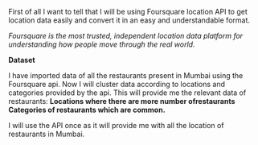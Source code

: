 First of all I want to tell that I will be using Foursquare location API to get location data easily
and convert it in an easy and understandable format.

_Foursquare is the most trusted, independent location data platform for understanding how people move 
through the real world._

**Dataset**

I have imported data of all the restaurants present in Mumbai using the Foursquare api.
Now I will cluster data according to locations and categories provided by the api.
This will provide me the relevant data of restaurants:
    **Locations where there are more number ofrestaurants**
    **Categories of restaurants which are common.**

I will use the API once as it will provide me with all the location of restaurants in Mumbai.
